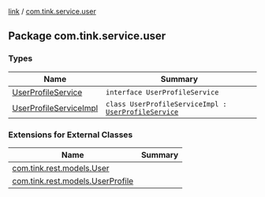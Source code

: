 [link](../index.md) / [com.tink.service.user](./index.md)

## Package com.tink.service.user

### Types

| Name | Summary |
|---|---|
| [UserProfileService](-user-profile-service/index.md) | `interface UserProfileService` |
| [UserProfileServiceImpl](-user-profile-service-impl/index.md) | `class UserProfileServiceImpl : `[`UserProfileService`](-user-profile-service/index.md) |

### Extensions for External Classes

| Name | Summary |
|---|---|
| [com.tink.rest.models.User](com.tink.rest.models.-user/index.md) |  |
| [com.tink.rest.models.UserProfile](com.tink.rest.models.-user-profile/index.md) |  |
